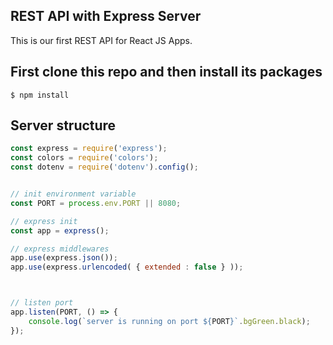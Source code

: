 ## REST API with Express Server

This is our first REST API for React JS Apps.

## First clone this repo and then install its packages 

```console
$ npm install    
```

## Server structure

```js
const express = require('express');
const colors = require('colors');
const dotenv = require('dotenv').config();


// init environment variable 
const PORT = process.env.PORT || 8080;

// express init 
const app = express();

// express middlewares 
app.use(express.json());
app.use(express.urlencoded( { extended : false } ));



// listen port 
app.listen(PORT, () => {
    console.log(`server is running on port ${PORT}`.bgGreen.black);
});


```
